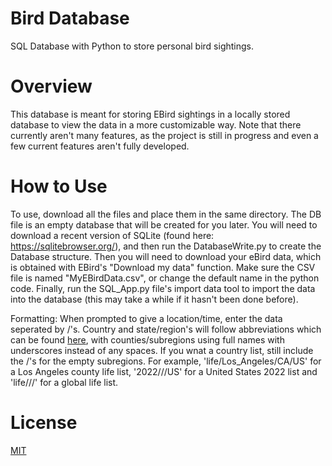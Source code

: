 # Bird Database
SQL Database with Python to store personal bird sightings.

# Overview
This database is meant for storing EBird sightings in a locally stored database to view
the data in a more customizable way. Note that there currently aren't many features,
as the project is still in progress and even a few current features aren't fully
developed. 

# How to Use
To use, download all the files and place them in the same directory. The DB file is an 
empty database that will be created for you later. You will need to download a recent 
version of SQLite (found here: https://sqlitebrowser.org/), and then run the DatabaseWrite.py to
create the Database structure. Then you will need to download your eBird data, which is obtained 
with EBird's "Download my data" function. Make sure the CSV file is named "MyEBirdData.csv", or 
change the default name in the python code. Finally, run the SQL_App.py file's import data tool to 
import the data into the database (this may take a while if it hasn't been done before). 

Formatting:
When prompted to give a location/time, enter the data seperated by /'s. Country and state/region's 
will follow abbreviations which can be found [here](https://ebird.org/content/eBirdCommon/docs/ebird_state_country_codes.pdf), with counties/subregions 
using full names with underscores instead of any spaces. If you wnat a country list, still include 
the /'s for the empty subregions. For example, 'life/Los_Angeles/CA/US' for a Los Angeles county 
life list, '2022///US' for a United States 2022 list and 'life///' for a global life list. 

# License
[MIT](https://choosealicense.com/licenses/mit/)
